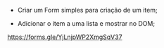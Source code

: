 - Criar um Form simples para criação de um item;

- Adicionar o item a uma lista e mostrar no DOM;

https://forms.gle/YjLnjpWP2XmgSqV37